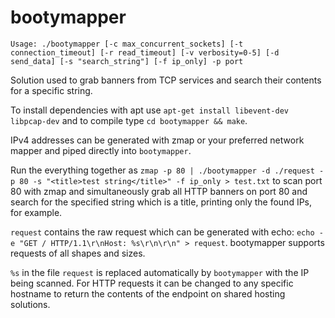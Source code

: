# bootymapper

`Usage: ./bootymapper [-c max_concurrent_sockets] [-t connection_timeout] [-r read_timeout] [-v verbosity=0-5] [-d send_data] [-s "search_string"] [-f ip_only] -p port`

Solution used to grab banners from TCP services and search their contents for a specific string.

To install dependencies with apt use `apt-get install libevent-dev libpcap-dev` and to compile type `cd bootymapper && make`.

IPv4 addresses can be generated with zmap or your preferred network mapper and piped directly into `bootymapper`.

Run the everything together as `zmap -p 80 | ./bootymapper -d ./request -p 80 -s "<title>test string</title>" -f ip_only > test.txt` to scan port 80 with zmap and simultaneously grab all HTTP banners on port 80 and search for the specified string which is a title, printing only the found IPs, for example.

`request` contains the raw request which can be generated with echo: `echo -e "GET / HTTP/1.1\r\nHost: %s\r\n\r\n" > request`. bootymapper supports requests of all shapes and sizes.

`%s` in the file `request` is replaced automatically by `bootymapper` with the IP being scanned. For HTTP requests it can be changed to any specific hostname to return the contents of the endpoint on shared hosting solutions.
